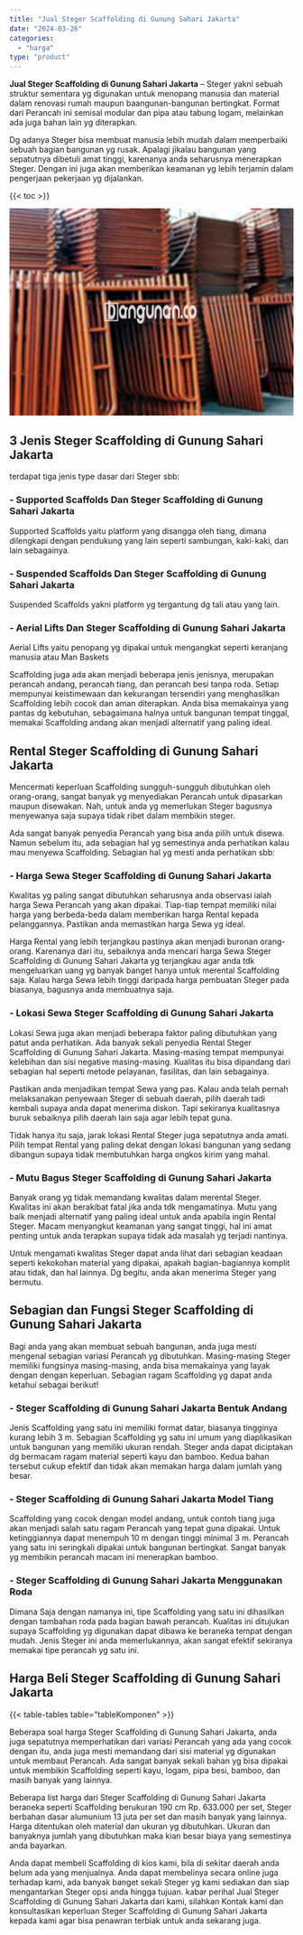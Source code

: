 ```yaml
---
title: "Jual Steger Scaffolding di Gunung Sahari Jakarta"
date: "2024-03-26"
categories: 
  - "harga"
type: "product"
---
```


**Jual Steger Scaffolding di Gunung Sahari Jakarta** – Steger yakni sebuah struktur sementara yg digunakan untuk menopang manusia dan material dalam renovasi rumah maupun baangunan-bangunan bertingkat. Format dari Perancah ini semisal modular dan pipa atau tabung logam, melainkan ada juga bahan lain yg diterapkan.

Dg adanya Steger bisa membuat manusia lebih mudah dalam memperbaiki sebuah bagian bangunan yg rusak. Apalagi jikalau bangunan yang sepatutnya dibetuli amat tinggi, karenanya anda seharusnya menerapkan Steger. Dengan ini juga akan memberikan keamanan yg lebih terjamin dalam pengerjaan pekerjaan yg dijalankan.

{{< toc >}}

![Jual Steger Scaffolding di Gunung Sahari Jakarta](/images/sewa-scaffolding-steger-12.png)

## 3 Jenis Steger Scaffolding di Gunung Sahari Jakarta

terdapat tiga jenis type dasar dari Steger sbb:

### \- Supported Scaffolds Dan Steger Scaffolding di Gunung Sahari Jakarta

Supported Scaffolds yaitu platform yang disangga oleh tiang, dimana dilengkapi dengan pendukung yang lain seperti sambungan, kaki-kaki, dan lain sebagainya.

### \- Suspended Scaffolds Dan Steger Scaffolding di Gunung Sahari Jakarta

Suspended Scaffolds yakni platform yg tergantung dg tali atau yang lain.

### \- Aerial Lifts Dan Steger Scaffolding di Gunung Sahari Jakarta

Aerial Lifts yaitu penopang yg dipakai untuk mengangkat seperti keranjang manusia atau Man Baskets

Scaffolding juga ada akan menjadi beberapa jenis jenisnya, merupakan perancah andang, perancah tiang, dan perancah besi tanpa roda. Setiap mempunyai keistimewaan dan kekurangan tersendiri yang menghasilkan Scaffolding lebih cocok dan aman diterapkan. Anda bisa memakainya yang pantas dg kebutuhan, sebagaimana halnya untuk bangunan tempat tinggal, memakai Scaffolding andang akan menjadi alternatif yang paling ideal.

## Rental Steger Scaffolding di Gunung Sahari Jakarta

Mencermati keperluan Scaffolding sungguh-sungguh dibutuhkan oleh orang-orang, sangat banyak yg menyediakan Perancah untuk dipasarkan maupun disewakan. Nah, untuk anda yg memerlukan Steger bagusnya menyewanya saja supaya tidak ribet dalam membikin steger.

Ada sangat banyak penyedia Perancah yang bisa anda pilih untuk disewa. Namun sebelum itu, ada sebagian hal yg semestinya anda perhatikan kalau mau menyewa Scaffolding. Sebagian hal yg mesti anda perhatikan sbb:

### \- Harga Sewa Steger Scaffolding di Gunung Sahari Jakarta

Kwalitas yg paling sangat dibutuhkan seharusnya anda observasi ialah harga Sewa Perancah yang akan dipakai. Tiap-tiap tempat memiliki nilai harga yang berbeda-beda dalam memberikan harga Rental kepada pelanggannya. Pastikan anda memastikan harga Sewa yg ideal.

Harga Rental yang lebih terjangkau pastinya akan menjadi buronan orang-orang. Karenanya dari itu, sebaiknya anda mencari harga Sewa Steger Scaffolding di Gunung Sahari Jakarta yg terjangkau agar anda tdk mengeluarkan uang yg banyak banget hanya untuk merental Scaffolding saja. Kalau harga Sewa lebih tinggi daripada harga pembuatan Steger pada biasanya, bagusnya anda membuatnya saja.

### \- Lokasi Sewa Steger Scaffolding di Gunung Sahari Jakarta

Lokasi Sewa juga akan menjadi beberapa faktor paling dibutuhkan yang patut anda perhatikan. Ada banyak sekali penyedia Rental Steger Scaffolding di Gunung Sahari Jakarta. Masing-masing tempat mempunyai kelebihan dan sisi negative masing-masing. Kualitas itu bisa dipandang dari sebagian hal seperti metode pelayanan, fasilitas, dan lain sebagainya.

Pastikan anda menjadikan tempat Sewa yang pas. Kalau anda telah pernah melaksanakan penyewaan Steger di sebuah daerah, pilih daerah tadi kembali supaya anda dapat menerima diskon. Tapi sekiranya kualitasnya buruk sebaiknya pilih daerah lain saja agar lebih tepat guna.

Tidak hanya itu saja, jarak lokasi Rental Steger juga sepatutnya anda amati. Pilih tempat Rental yang paling dekat dengan lokasi bangunan yang sedang dibangun supaya tidak membutuhkan harga ongkos kirim yang mahal.

### \- Mutu Bagus Steger Scaffolding di Gunung Sahari Jakarta

Banyak orang yg tidak memandang kwalitas dalam merental Steger. Kwalitas ini akan berakibat fatal jika anda tdk mengamatinya. Mutu yang baik menjadi alternatif yang paling ideal untuk anda apabila ingin Rental Steger. Macam menyangkut keamanan yang sangat tinggi, hal ini amat penting untuk anda terapkan supaya tidak ada masalah yg terjadi nantinya.

Untuk mengamati kwalitas Steger dapat anda lihat dari sebagian keadaan seperti kekokohan material yang dipakai, apakah bagian-bagiannya komplit atau tidak, dan hal lainnya. Dg begitu, anda akan menerima Steger yang bermutu.

## Sebagian dan Fungsi Steger Scaffolding di Gunung Sahari Jakarta

Bagi anda yang akan membuat sebuah bangunan, anda juga mesti mengenal sebagian variasi Perancah yg dibutuhkan. Masing-masing Steger memiliki fungsinya masing-masing, anda bisa memakainya yang layak dengan dengan keperluan. Sebagian ragam Scaffolding yg dapat anda ketahui sebagai berikut!

### \- Steger Scaffolding di Gunung Sahari Jakarta Bentuk Andang

Jenis Scaffolding yang satu ini memiliki format datar, biasanya tingginya kurang lebih 3 m. Sebagian Scaffolding yg satu ini umum yang diaplikasikan untuk bangunan yang memiliki ukuran rendah. Steger anda dapat diciptakan dg bermacam ragam material seperti kayu dan bamboo. Kedua bahan tersebut cukup efektif dan tidak akan memakan harga dalam jumlah yang besar.

### \- Steger Scaffolding di Gunung Sahari Jakarta Model Tiang

Scaffolding yang cocok dengan model andang, untuk contoh tiang juga akan menjadi salah satu ragam Perancah yang tepat guna dipakai. Untuk ketinggiannya dapat menempuh 10 m dengan tinggi minimal 3 m. Perancah yang satu ini seringkali dipakai untuk bangunan bertingkat. Sangat banyak yg membikin perancah macam ini menerapkan bamboo.

### \- Steger Scaffolding di Gunung Sahari Jakarta Menggunakan Roda

Dimana Saja dengan namanya ini, tipe Scaffolding yang satu ini dihasilkan dengan tambahan roda pada bagian bawah perancah. Kualitas ini ditujukan supaya Scaffolding yg digunakan dapat dibawa ke beraneka tempat dengan mudah. Jenis Steger ini anda memerlukannya, akan sangat efektif sekiranya memakai tipe perancah yg satu ini.

## Harga Beli Steger Scaffolding di Gunung Sahari Jakarta

{{< table-tables table="tableKomponen" >}}

Beberapa soal harga Steger Scaffolding di Gunung Sahari Jakarta, anda juga sepatutnya memperhatikan dari variasi Perancah yang ada yang cocok dengan itu, anda juga mesti memandang dari sisi material yg digunakan untuk membaut Perancah. Ada sangat banyak sekali bahan yg bisa dipakai untuk membikin Scaffolding seperti kayu, logam, pipa besi, bamboo, dan masih banyak yang lainnya.

Beberapa list harga dari Steger Scaffolding di Gunung Sahari Jakarta beraneka seperti Scaffolding berukuran 190 cm Rp. 633.000 per set, Steger berbahan dasar alumunium 13 juta per set dan masih banyak yang lainnya. Harga ditentukan oleh material dan ukuran yg dibutuhkan. Ukuran dan banyaknya jumlah yang dibutuhkan maka kian besar biaya yang semestinya anda bayarkan.

Anda dapat membeli Scaffolding di kios kami, bila di sekitar daerah anda belum ada yang menjualnya. Anda dapat membelinya secara online juga terhadap kami, ada banyak banget sekali Steger yg kami sediakan dan siap mengantarkan Steger opsi anda hingga tujuan. kabar perihal Jual Steger Scaffolding di Gunung Sahari Jakarta dari kami, silahkan Kontak kami dan konsultasikan keperluan Steger Scaffolding di Gunung Sahari Jakarta kepada kami agar bisa penawran terbiak untuk anda sekarang juga.
